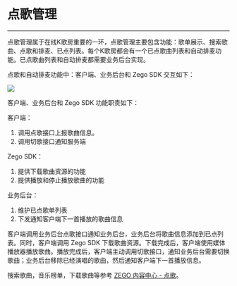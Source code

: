 # 点歌管理

---

点歌管理属于在线K歌房重要的一环，点歌管理主要包含功能：歌单展示、搜索歌曲、点歌和排麦、已点列表。每个K歌房都会有一个已点歌曲列表和自动排麦功能。已点歌曲列表和自动排麦都需要业务后台实现。

点歌和自动排麦功能中：客户端、业务后台和 Zego SDK 交互如下：

<Frame width="512" height="auto" >
  <img src="https://doc-media.zego.im/sdk-doc/Pics/ktv/Get_Songs_Sequences.png" />
</Frame>

客户端、业务后台和 Zego SDK 功能职责如下：

客户端：
1. 调用点歌接口上报歌曲信息。
2. 调用切歌接口通知服务端

Zego SDK：
1. 提供下载歌曲资源的功能
2. 提供播放和停止播放歌曲的功能

业务后台：
1. 维护已点歌单列表
2. 下发通知客户端下一首播放的歌曲信息

客户端调用业务后台点歌接口通知业务后台，业务后台将歌曲信息添加到已点列表。同时，客户端调用 Zego SDK 下载歌曲资源。下载完成后，客户端使用媒体播放器播放歌曲。播放完成后，客户端主动调用切歌接口，通知业务后台需要切换歌曲；业务后台移除已经演唱的歌曲，然后通知客户端下一首播放信息。

搜索歌曲，音乐榜单，下载歌曲等参考 [ZEGO 内容中心 - 点歌](/online-ktv-electron/zego-content-center/sing-songs)。

<Content />

